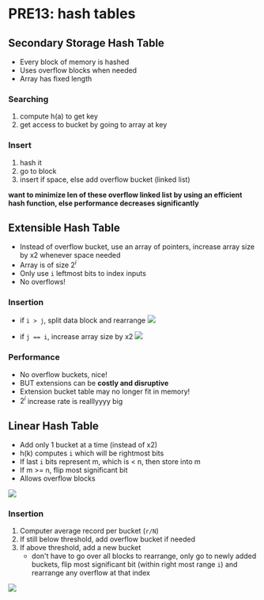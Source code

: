 # PRE13: hash tables 

## Secondary Storage Hash Table
- Every block of memory is hashed 
- Uses overflow blocks when needed 
- Array has fixed length 

### Searching 
1. compute h(a) to get key 
2. get access to bucket by going to array at key

### Insert 
1. hash it 
2. go to block
3. insert if space, else add overflow bucket (linked list)

**want to minimize len of these overflow linked list by using an efficient hash function, else performance decreases significantly**

## Extensible Hash Table 
- Instead of overflow bucket, use an array of pointers, increase array size by x2 whenever space needed
- Array is of size $2^i$
- Only use `i` leftmost bits to index inputs 
- No overflows! 

### Insertion
- if `i > j`, split data block and rearrange
![](/assets/pre13-2.jpg)

- if `j == i`, increase array size by x2 
![](/assets/pre13-1.jpg)

### Performance 
- No overflow buckets, nice! 
- BUT extensions can be **costly and disruptive**
- Extension bucket table may no longer fit in memory! 
- $2^i$ increase rate is realllyyyy big 

## Linear Hash Table 
- Add only 1 bucket at a time (instead of x2)
- h(k) computes `i` which will be rightmost bits 
- If last `i` bits represent m, which is < n, then store into m 
- If m >= n, flip most significant bit 
- Allows overflow blocks  

![](/assets/pre13-3.jpg)

### Insertion 
1. Computer average record per bucket (`r/N`)
2. If still below threshold, add overflow bucket if needed
3. If above threshold, add a new bucket 
    - don't have to go over all blocks to rearrange, only go to newly added buckets, flip most significant bit (within right most range `i`) and rearrange any overflow at that index 

![](/assets/pre13-4.jpg)